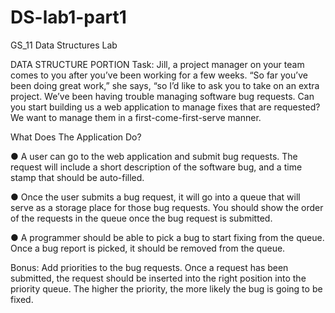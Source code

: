 # DS-lab1-part1
GS_11 Data Structures Lab

DATA STRUCTURE PORTION
Task: Jill, a project manager on your team comes to you after you’ve been working for a few
weeks. “So far you’ve been doing great work,” she says, “so I’d like to ask you to take on an extra
project. We’ve been having trouble managing software bug requests. Can you start building us
a web application to manage fixes that are requested? We want to manage them in a
first-come-first-serve manner.


What Does The Application Do?

● A user can go to the web application and submit bug requests. The request will include
a short description of the software bug, and a time stamp that should be auto-filled.

● Once the user submits a bug request, it will go into a queue that will serve as a storage
place for those bug requests. You should show the order of the requests in the queue
once the bug request is submitted.

● A programmer should be able to pick a bug to start fixing from the queue. Once a bug
report is picked, it should be removed from the queue.

Bonus: Add priorities to the bug requests. Once a request has been submitted, the request
should be inserted into the right position into the priority queue. The higher the priority, the
more likely the bug is going to be fixed.
